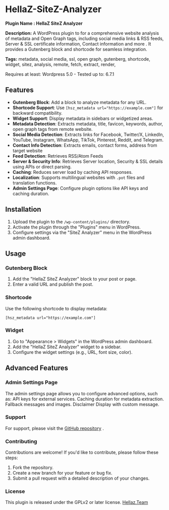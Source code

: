 # HellaZ-SiteZ-Analyzer

**Plugin Name : HellaZ SiteZ Analyzer**

**Description:** A WordPress plugin to for a comprehensive website analysis of metadata and Open Graph tags, including social media links & RSS feeds, Server & SSL certificate information, Contact information and more . It provides a Gutenberg block and shortcode for seamless integration.

**Tags:** metadata, social media, ssl, open graph, gutenberg, shortcode, widget, sitez, analysis, remote, fetch, extract, render, 

Requires at least: Wordpress 5.0 - Tested up to: 6.7.1

## Features

- **Gutenberg Block**: Add a block to analyze metadata for any URL.
- **Shortcode Support**: Use `[hsz_metadata url="https://example.com"]` for backward compatibility.
- **Widget Support**: Display metadata in sidebars or widgetized areas.
- **Metadata Detection**:  Extracts metadata, title, favicon, keywords, author, open graph tags from remote website.
- **Social Media Detection**: Extracts links for Facebook, Twitter/X, LinkedIn, YouTube, Instagram, WhatsApp, TikTok, Pinterest, Reddit, and Telegram.
- **Contact Info Detection**: Extracts emails, contact forms, address from target website
- **Feed Detection**: Retrieves RSS/Atom Feeds
- **Server & Security Info**: Retrieves Server location, Security & SSL details using APIs or direct parsing.
- **Caching**: Reduces server load by caching API responses.
- **Localization**: Supports multilingual websites with `.pot` files and translation functions.
- **Admin Settings Page**: Configure plugin options like API keys and caching duration.


## Installation

1. Upload the plugin to the `/wp-content/plugins/` directory.
2. Activate the plugin through the "Plugins" menu in WordPress.
3. Configure settings via the "SiteZ Analyzer" menu in the WordPress admin dashboard.

## Usage

### Gutenberg Block
1. Add the "HellaZ SiteZ Analyzer" block to your post or page.
2. Enter a valid URL and publish the post.

### Shortcode
Use the following shortcode to display metadata:

    [hsz_metadata url="https://example.com"]

### Widget
1. Go to "Appearance > Widgets" in the WordPress admin dashboard.
2. Add the "HellaZ SiteZ Analyzer" widget to a sidebar.
3. Configure the widget settings (e.g., URL, font size, color).

## Advanced Features
### Admin Settings Page
The admin settings page allows you to configure advanced options, such as:
API keys for external services.
Caching duration for metadata extraction.
Fallback messages and images.
Disclaimer Display with custom message.

### Support
For support, please visit the [GitHub repository](https://github.com/hellaz/HellaZ-SiteZ-Analyzer/) .

### Contributing
Contributions are welcome! If you'd like to contribute, please follow these steps:

1. Fork the repository. 
2. Create a new branch for your feature or bug fix.
3. Submit a pull request with a detailed description of your changes.

### License
This plugin is released under the GPLv2 or later license.
[Hellaz.Team](https://hellaz.net)  


